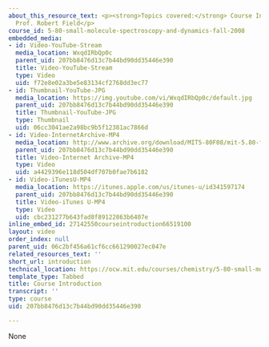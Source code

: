 ```yaml
---
about_this_resource_text: <p><strong>Topics covered:</strong> Course Introduction</p><p><strong>Instructor:</strong>
  Prof. Robert Field</p>
course_id: 5-80-small-molecule-spectroscopy-and-dynamics-fall-2008
embedded_media:
- id: Video-YouTube-Stream
  media_location: WxqdIRbQp0c
  parent_uid: 207bb8476d13c7b44bd90dd35446e390
  title: Video-YouTube-Stream
  type: Video
  uid: f72e8e02a3be5e83134cf2768dd3ec77
- id: Thumbnail-YouTube-JPG
  media_location: https://img.youtube.com/vi/WxqdIRbQp0c/default.jpg
  parent_uid: 207bb8476d13c7b44bd90dd35446e390
  title: Thumbnail-YouTube-JPG
  type: Thumbnail
  uid: 06cc3041ae2a98bc9b5f12381ac7866d
- id: Video-InternetArchive-MP4
  media_location: http://www.archive.org/download/MIT5-80F08/mit-5.80-f08-intro_300k.mp4
  parent_uid: 207bb8476d13c7b44bd90dd35446e390
  title: Video-Internet Archive-MP4
  type: Video
  uid: a4429396e118d504df707b0fae7b6182
- id: Video-iTunesU-MP4
  media_location: https://itunes.apple.com/us/itunes-u/id341597174
  parent_uid: 207bb8476d13c7b44bd90dd35446e390
  title: Video-iTunes U-MP4
  type: Video
  uid: cbc231277b643fad8f89122863b6407e
inline_embed_id: 27142550courseintroduction66519100
layout: video
order_index: null
parent_uid: 06c2bf456a61cf6cc661290027ec047e
related_resources_text: ''
short_url: introduction
technical_location: https://ocw.mit.edu/courses/chemistry/5-80-small-molecule-spectroscopy-and-dynamics-fall-2008/video-lectures/introduction
template_type: Tabbed
title: Course Introduction
transcript: ''
type: course
uid: 207bb8476d13c7b44bd90dd35446e390

---
```

None